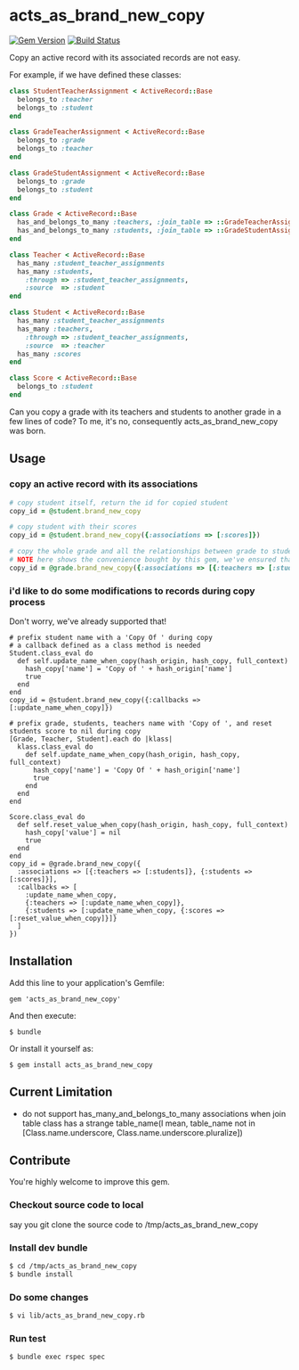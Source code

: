# acts_as_brand_new_copy

[![Gem Version](https://badge.fury.io/rb/acts_as_brand_new_copy.png)](http://badge.fury.io/rb/acts_as_brand_new_copy)
[![Build Status](https://travis-ci.org/bencao/acts_as_brand_new_copy.png)](https://travis-ci.org/bencao/acts_as_brand_new_copy)

Copy an active record with its associated records are not easy.

For example, if we have defined these classes:

```ruby
class StudentTeacherAssignment < ActiveRecord::Base
  belongs_to :teacher
  belongs_to :student
end

class GradeTeacherAssignment < ActiveRecord::Base
  belongs_to :grade
  belongs_to :teacher
end

class GradeStudentAssignment < ActiveRecord::Base
  belongs_to :grade
  belongs_to :student
end

class Grade < ActiveRecord::Base
  has_and_belongs_to_many :teachers, :join_table => ::GradeTeacherAssignment.table_name
  has_and_belongs_to_many :students, :join_table => ::GradeStudentAssignment.table_name
end

class Teacher < ActiveRecord::Base
  has_many :student_teacher_assignments
  has_many :students,
    :through => :student_teacher_assignments,
    :source  => :student
end

class Student < ActiveRecord::Base
  has_many :student_teacher_assignments
  has_many :teachers,
    :through => :student_teacher_assignments,
    :source  => :teacher
  has_many :scores
end

class Score < ActiveRecord::Base
  belongs_to :student
end
```

Can you copy a grade with its teachers and students to another grade in a few lines of code?
To me, it's no, consequently acts_as_brand_new_copy was born.

## Usage

### copy an active record with its associations

```ruby
# copy student itself, return the id for copied student
copy_id = @student.brand_new_copy

# copy student with their scores
copy_id = @student.brand_new_copy({:associations => [:scores]})

# copy the whole grade and all the relationships between grade to students, teachers to students
# NOTE here shows the convenience bought by this gem, we've ensured that a same student won't be copied twice!
copy_id = @grade.brand_new_copy({:associations => [{:teachers => [:students]}, :students]})
```

### i'd like to do some modifications to records during copy process

Don't worry, we've already supported that!

```
# prefix student name with a 'Copy Of ' during copy
# a callback defined as a class method is needed
Student.class_eval do
  def self.update_name_when_copy(hash_origin, hash_copy, full_context)
    hash_copy['name'] = 'Copy of ' + hash_origin['name']
    true
  end
end
copy_id = @student.brand_new_copy({:callbacks => [:update_name_when_copy]})

# prefix grade, students, teachers name with 'Copy of ', and reset students score to nil during copy
[Grade, Teacher, Student].each do |klass|
  klass.class_eval do
    def self.update_name_when_copy(hash_origin, hash_copy, full_context)
      hash_copy['name'] = 'Copy Of ' + hash_origin['name']
      true
    end
  end
end

Score.class_eval do
  def self.reset_value_when_copy(hash_origin, hash_copy, full_context)
    hash_copy['value'] = nil
    true
  end
end
copy_id = @grade.brand_new_copy({
  :associations => [{:teachers => [:students]}, {:students => [:scores]}],
  :callbacks => [
    :update_name_when_copy,
    {:teachers => [:update_name_when_copy]},
    {:students => [:update_name_when_copy, {:scores => [:reset_value_when_copy]}]}
  ]
})
```

## Installation

Add this line to your application's Gemfile:

    gem 'acts_as_brand_new_copy'

And then execute:

    $ bundle

Or install it yourself as:

    $ gem install acts_as_brand_new_copy

## Current Limitation
- do not support has_many_and_belongs_to_many associations when join table class has a strange table_name(I mean, table_name not in [Class.name.underscore, Class.name.underscore.pluralize])

## Contribute

You're highly welcome to improve this gem.

### Checkout source code to local
say you git clone the source code to /tmp/acts_as_brand_new_copy

### Install dev bundle
```bash
$ cd /tmp/acts_as_brand_new_copy
$ bundle install
```

### Do some changes
```bash
$ vi lib/acts_as_brand_new_copy.rb
```

### Run test
```bash
$ bundle exec rspec spec
```
